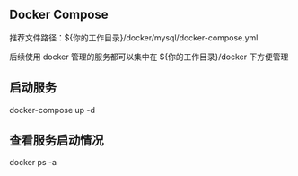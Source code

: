 ## Docker Compose

推荐文件路径：${你的工作目录}/docker/mysql/docker-compose.yml

后续使用 docker 管理的服务都可以集中在 ${你的工作目录}/docker 下方便管理

## 启动服务

docker-compose up -d

## 查看服务启动情况

docker ps -a